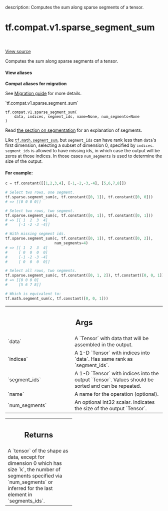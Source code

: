 description: Computes the sum along sparse segments of a tensor.

<div itemscope itemtype="http://developers.google.com/ReferenceObject">
<meta itemprop="name" content="tf.compat.v1.sparse_segment_sum" />
<meta itemprop="path" content="Stable" />
</div>

# tf.compat.v1.sparse_segment_sum

<!-- Insert buttons and diff -->

<table class="tfo-notebook-buttons tfo-api nocontent" align="left">

</table>

<a target="_blank" href="/code/stable/tensorflow/python/ops/math_ops.py">View source</a>



Computes the sum along sparse segments of a tensor.

<section class="expandable">
  <h4 class="showalways">View aliases</h4>
  <p>
<b>Compat aliases for migration</b>
<p>See
<a href="https://www.tensorflow.org/guide/migrate">Migration guide</a> for
more details.</p>
<p>`tf.compat.v1.sparse.segment_sum`</p>
</p>
</section>

<pre class="devsite-click-to-copy prettyprint lang-py tfo-signature-link">
<code>tf.compat.v1.sparse_segment_sum(
    data, indices, segment_ids, name=None, num_segments=None
)
</code></pre>



<!-- Placeholder for "Used in" -->

Read [the section on
segmentation](https://www.tensorflow.org/versions/r2.0/api_docs/python/tf/math#about_segmentation)
for an explanation of segments.

Like <a href="../../../tf/math/segment_sum.md"><code>tf.math.segment_sum</code></a>, but `segment_ids` can have rank less than `data`'s
first dimension, selecting a subset of dimension 0, specified by `indices`.
`segment_ids` is allowed to have missing ids, in which case the output will
be zeros at those indices. In those cases `num_segments` is used to determine
the size of the output.

#### For example:



```python
c = tf.constant([[1,2,3,4], [-1,-2,-3,-4], [5,6,7,8]])

# Select two rows, one segment.
tf.sparse.segment_sum(c, tf.constant([0, 1]), tf.constant([0, 0]))
# => [[0 0 0 0]]

# Select two rows, two segment.
tf.sparse.segment_sum(c, tf.constant([0, 1]), tf.constant([0, 1]))
# => [[ 1  2  3  4]
#     [-1 -2 -3 -4]]

# With missing segment ids.
tf.sparse.segment_sum(c, tf.constant([0, 1]), tf.constant([0, 2]),
                      num_segments=4)
# => [[ 1  2  3  4]
#     [ 0  0  0  0]
#     [-1 -2 -3 -4]
#     [ 0  0  0  0]]

# Select all rows, two segments.
tf.sparse.segment_sum(c, tf.constant([0, 1, 2]), tf.constant([0, 0, 1]))
# => [[0 0 0 0]
#     [5 6 7 8]]

# Which is equivalent to:
tf.math.segment_sum(c, tf.constant([0, 0, 1]))
```

<!-- Tabular view -->
 <table class="responsive fixed orange">
<colgroup><col width="214px"><col></colgroup>
<tr><th colspan="2"><h2 class="add-link">Args</h2></th></tr>

<tr>
<td>
`data`
</td>
<td>
A `Tensor` with data that will be assembled in the output.
</td>
</tr><tr>
<td>
`indices`
</td>
<td>
A 1-D `Tensor` with indices into `data`. Has same rank as
`segment_ids`.
</td>
</tr><tr>
<td>
`segment_ids`
</td>
<td>
A 1-D `Tensor` with indices into the output `Tensor`. Values
should be sorted and can be repeated.
</td>
</tr><tr>
<td>
`name`
</td>
<td>
A name for the operation (optional).
</td>
</tr><tr>
<td>
`num_segments`
</td>
<td>
An optional int32 scalar. Indicates the size of the output
`Tensor`.
</td>
</tr>
</table>



<!-- Tabular view -->
 <table class="responsive fixed orange">
<colgroup><col width="214px"><col></colgroup>
<tr><th colspan="2"><h2 class="add-link">Returns</h2></th></tr>
<tr class="alt">
<td colspan="2">
A `tensor` of the shape as data, except for dimension 0 which
has size `k`, the number of segments specified via `num_segments` or
inferred for the last element in `segments_ids`.
</td>
</tr>

</table>

